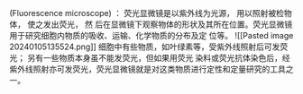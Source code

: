 (Fluorescence microscope) ： 荧光显微镜是以紫外线为光源， 用以照射被检物体， 使之发出荧光， 然 后在显微镜下观察物体的形状及其所在位置。荧光显微镜用于研究细胞内物质的吸收、运输、化学物质的分布及定 位等。 
![[Pasted image 20240105135524.png]]
细胞中有些物质，如叶绿素等，受紫外线照射后可发荧光；
另有一些物质本身虽不能发荧光，但如果用荧光 染料或荧光抗体染色后，经紫外线照射亦可发荧光，荧光显微镜就是对这类物质进行定性和定量研究的工具之一。